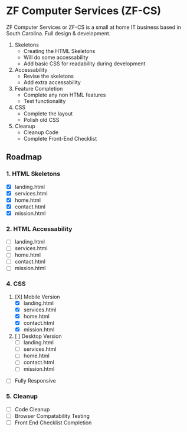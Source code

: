 # ZF Computer Services (ZF-CS)
 ZF Computer Services or ZF-CS is a small at home IT business based in South Carolina. 
 Full design & development.

 1. Skeletons
    * Creating the HTML Skeletons
    * Will do some accessability
    * Add basic CSS for readability during development
 1. Accessability
    * Revise the skeletons
    * Add extra accessability
 1. Feature Completion
    * Complete any non HTML features
    * Test functionality
 1. CSS
    * Complete the layout
    * Polish old CSS
 1. Cleanup
    * Cleanup Code
    * Complete Front-End Checklist 

## Roadmap

### 1. HTML Skeletons

* [X] landing.html
* [X] services.html
* [X] home.html
* [X] contact.html
* [X] mission.html

### 2. HTML Accessability

* [ ] landing.html
* [ ] services.html
* [ ] home.html
* [ ] contact.html
* [ ] mission.html

### 4. CSS

1. [X] Mobile Version
   * [X] landing.html
   * [X] services.html
   * [X] home.html
   * [X] contact.html
   * [X] mission.html

1. [ ] Desktop Version
   * [ ] landing.html
   * [ ] services.html
   * [ ] home.html
   * [ ] contact.html
   * [ ] mission.html

* [ ] Fully Responsive

### 5. Cleanup

* [ ] Code Cleanup
* [ ] Browser Compatability Testing
* [ ] Front End Checklist Completion
